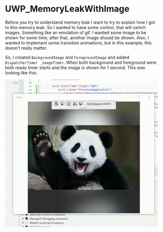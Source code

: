 # UWP_MemoryLeakWithImage
Before you try to understand memory leak I want to try to explain how I got to this memory leak. So I wanted to have some control, that will switch images. Something like an emulation of gif.
I wanted some image to be shown for some time, after that, another image should be shown. Also, I wanted to implement some transition animations, but in this example, this doesn't really matter. 

So, I created `BackgroundImage` and `ForegroundImage` and added `DispatcherTimer _imageTimer`. When both background and foreground were both ready timer starts and the image is shown for 1 second. This was looking like this:

![without_previous_file](Images/without_previous_file.gif?raw=true "Title")
